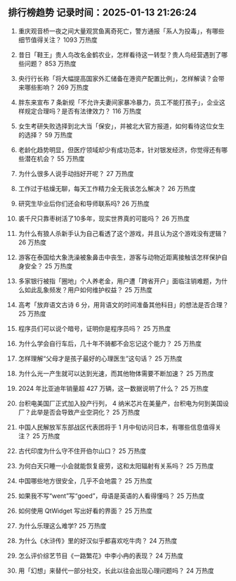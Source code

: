 
## 排行榜趋势 记录时间：2025-01-13 21:26:24
  
  1. 重庆观音桥一夜之间大量观赏鱼离奇死亡，警方通报「系人为投毒」，有哪些细节值得关注？ 1093 万热度
    
  2. 昔日「鞋王」贵人鸟改名金鹤农业，怎样看待这一转型？贵人鸟经营遇到了哪些问题？ 853 万热度
    
  3. 央行行长称「将大幅提高国家外汇储备在港资产配置比例」，怎样解读？会带来哪些影响？ 269 万热度
    
  4. 胖东来宣布 7 条新规「不允许夫妻间家暴冷暴力，员工不能打孩子」，企业这样规定合理吗？是否有法律效力？ 116 万热度
    
  5. 女生考研失败选择到北大当「保安」，并被北大官方报道，如何看待这位女生的选择？ 59 万热度
    
  6. 老龄化趋势明显，但医疗领域却少有成功范本，针对银发经济，你觉得还有哪些潜在机会？ 55 万热度
    
  7. 为什么很多人说手动挡好开呢？ 27 万热度
    
  8. 工作过于枯燥无聊，每天工作精力全无我该怎么解决？ 26 万热度
    
  9. 研究生毕业后你们还会和导师联系吗? 26 万热度
    
  10. 裘千尺只靠枣树活了10多年，现实世界真的可能吗？ 26 万热度
    
  11. 为什么有狼人杀新手认为自己看透了这个游戏，并且认为这个游戏没有逻辑？ 26 万热度
    
  12. 游客在泰国给大象洗澡被象鼻击中丧生，游客与动物近距离接触该怎样保护自身安全？ 25 万热度
    
  13. 多家银行被指「圈地」个人养老金，用户遭「跨省开户」面临注销难题，为什么如此乱象频发？用户如何维护权益？ 25 万热度
    
  14. 高考「放弃语文古诗 6 分，用背语文的时间准备其他科目」的想法是否合理？ 25 万热度
    
  15. 程序员们可以说个暗号，证明你是程序员吗？ 25 万热度
    
  16. 为什么学会自行车后，几十年不骑都不会忘记这个能力？ 25 万热度
    
  17. 怎样理解“父母才是孩子最好的心理医生”这句话？ 25 万热度
    
  18. 为什么光一产生就可以达到光速，而其他物体需要不断加速？ 25 万热度
    
  19. 2024 年比亚迪年销量超 427 万辆，这一数据说明了什么？ 25 万热度
    
  20. 台积电美国厂正式加入投产行列， 4 纳米芯片在美量产，台积电为何到美国设厂？此举是否会导致产业空洞化？ 25 万热度
    
  21. 中国人民解放军东部战区代表团将于 1 月中旬访问日本，有哪些信息值得关注？ 25 万热度
    
  22. 古代印度为什么守不住开伯尔山口？ 25 万热度
    
  23. 为何白天只睡一小会就能恢复疲劳，这和太阳辐射有关系吗？ 25 万热度
    
  24. 中国哪些地方很安全，几乎不会地震？ 25 万热度
    
  25. 如果我不写“went”写“goed”，母语是英语的人看得懂吗？ 25 万热度
    
  26. 如何使用 QtWidget 写出好看的界面？ 25 万热度
    
  27. 为什么乐理这么难学? 25 万热度
    
  28. 为什么《水浒传》里的好汉似乎都喜欢吃牛肉？ 24 万热度
    
  29. 怎么评价综艺节目《一路繁花》中李小冉的表现？ 24 万热度
    
  30. 用「幻想」来替代一部分社交，长此以往会出现心理问题吗？ 24 万热度
    